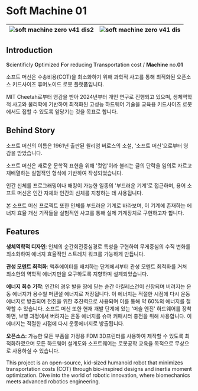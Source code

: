 # Soft Machine 01

![soft machine zero v41 dis2](https://github.com/user-attachments/assets/67810a04-e44f-4b01-a092-a57b7b74d16b)| ![soft machine zero v41 dis](https://github.com/user-attachments/assets/892d8998-96c8-4a2e-89a4-0fab040ae9f5)
--|--|

## Introduction
**S**cientificly **O**ptimized **F**or reducing **T**ransportation cost / **Machine** no.**01**

소프트 머신은 수송비용(COT)을 최소화하기 위해 과학적 사고를 통해 최적화된 오픈소스 키드사이즈 휴머노이드 로봇 플랫폼입니다.

MIT Cheetah로부터 영감을 받아 2024년부터 개인 연구로 진행되고 있으며, 생체역학적 사고와 물리학에 기반하여 최적화된 고성능 하드웨어 기술을 교육용 키드사이즈 로봇에서도 접할 수 있도록 앞당기는 것을 목표로 합니다.

## Behind Story
소프트 머신의 이름은 1961년 출판된 윌리엄 버로스의 소설, '소프트 머신'으로부터 영감을 받았습니다.

소프트 머신은 새로운 문학적 표현을 위해 '컷업'이라 불리는 글의 단락을 임의로 자르고 재배열하는 실험적인 형식에 기반하여 작성되었습니다.

인간 신체를 프로그래밍이나 해킹이 가능한 일종의 '부드러운 기계'로 접근하며, 용어 소프트 머신은 인간 자체와 인간의 신체를 지칭하는 데 사용됩니다.

본 소프트 머신 프로젝트 또한 인체를 부드러운 기계로 바라보며, 이 기계에 존재하는 에너지 효율 개선 기작들을 실험적인 사고를 통해 실제 기계장치로 구현하고자 합니다.

## Features
**생체역학적 디자인**: 인체의 순간회전중심경로 특성을 구현하여 무게중심의 수직 변화를 최소화하여 에너지 효율적인 스트레치 워크를 가능하게 만듭니다.

**관성 모멘트 최적화**: 액추에이터를 배치하는 단계에서부터 관성 모멘트 최적화를 거쳐 최소한의 역학적 에너지만을 요구하도록 지향하며 설계되었습니다.

**에너지 회수 기작**: 인간의 경우 발을 땅에 딛는 순간 아킬레스건이 신장되며 버려지는 운동 에너지가 용수철 퍼텐셜 에너지로 저장됩니다. 이 에너지는 적절한 시점에 다시 운동에너지로 방출되어 전진을 위한 추진력으로 사용되며 이를 통해 약 60%의 에너지를 절약할 수 있습니다.
소프트 머신 또한 현재 개발 단계에 있는 '머슬 엔진' 하드웨어를 장착하면, 보행 과정에서 버려지는 운동 에너지를 슈퍼 커패시터 충전을 위해 사용합니다. 이 에너지는 적절한 시점에 다시 운동에너지로 방출됩니다.

**오픈소스**: 가능한 모든 부품을 가정용 FDM 3D프린터를 사용하여 제작할 수 있도록 최적화하였으며 모든 하드웨어 설계도와 소프트웨어는 로봇공학 교육을 목적으로 무상으로 사용하실 수 있습니다.

This project is an open-source, kid-sized humanoid robot that minimizes transportation costs (COT) through bio-inspired designs and inertia moment optimization. Dive into the world of robotic innovation, where biomechanics meets advanced robotics engineering.
